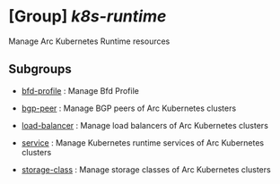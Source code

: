 # [Group] _k8s-runtime_

Manage Arc Kubernetes Runtime resources

## Subgroups

- [bfd-profile](/Commands/k8s-runtime/bfd-profile/readme.md)
: Manage Bfd Profile

- [bgp-peer](/Commands/k8s-runtime/bgp-peer/readme.md)
: Manage BGP peers of Arc Kubernetes clusters

- [load-balancer](/Commands/k8s-runtime/load-balancer/readme.md)
: Manage load balancers of Arc Kubernetes clusters

- [service](/Commands/k8s-runtime/service/readme.md)
: Manage Kubernetes runtime services of Arc Kubernetes clusters

- [storage-class](/Commands/k8s-runtime/storage-class/readme.md)
: Manage storage classes of Arc Kubernetes clusters
